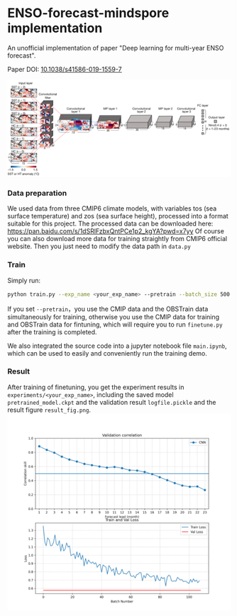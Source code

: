 # ENSO-forecast-mindspore implementation
An unofficial implementation of paper "Deep learning for multi-year ENSO forecast".

Paper DOI: [10.1038/s41586-019-1559-7](https://doi.org/10.1038/s41586-019-1559-7) 

![image-20250615113058652](./img/cnn.png)

### Data preparation

We used data from three CMIP6 climate models, with variables tos (sea surface temperature) and zos (sea surface height), processed into a format suitable for this project. The processed data can be downloaded here: https://pan.baidu.com/s/1dSRlFzbxQntPCe1p2_kgYA?pwd=x7yy  Of course you can also download more data for training straightly from CMIP6 official website. Then you just need to modify the data path in `data.py`

### Train

Simply run:

```bash
python train.py --exp_name <your_exp_name> --pretrain --batch_size 500 --epochs 10
```

If you set `--pretrain`，you use the CMIP data and the OBSTrain data simultaneously for training, otherwise you use the CMIP data for training and OBSTrain data for fintuning, which will require you to run `finetune.py` after the training is completed.

We also integrated the source code into a jupyter notebook file `main.ipynb`, which can be used to easily and conveniently run the training demo.

### Result
After training of finetuning, you get the experiment results in `experiments/<your_exp_name>`, including the saved model `pretrained_model.ckpt` and the validation result `logfile.pickle` and the result figure `result_fig.png`.
![image-20250615113825666](./img/result.png)
